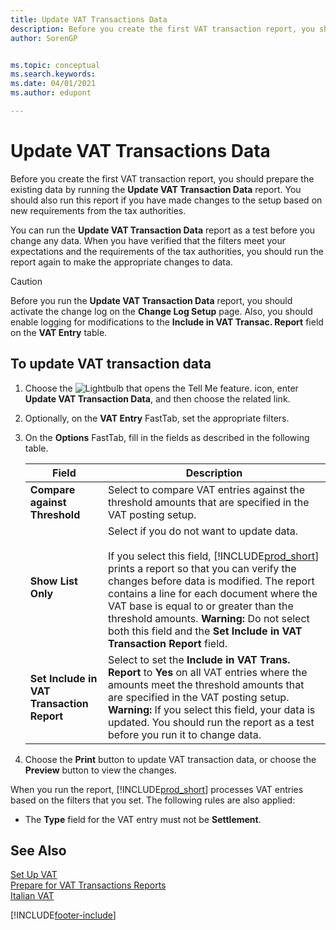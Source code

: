 ```yaml
---
title: Update VAT Transactions Data
description: Before you create the first VAT transaction report, you should prepare the existing data in the Italian version of Business Central.
author: SorenGP


ms.topic: conceptual
ms.search.keywords:
ms.date: 04/01/2021
ms.author: edupont

---
```

# Update VAT Transactions Data
Before you create the first VAT transaction report, you should prepare the existing data by running the **Update VAT Transaction Data** report. You should also run this report if you have made changes to the setup based on new requirements from the tax authorities.  

You can run the **Update VAT Transaction Data** report as a test before you change any data. When you have verified that the filters meet your expectations and the requirements of the tax authorities, you should run the report again to make the appropriate changes to data.  

> [!CAUTION]  
>  Before you run the **Update VAT Transaction Data** report, you should activate the change log on the **Change Log Setup** page. Also, you should enable logging for modifications to the **Include in VAT Transac. Report** field on the **VAT Entry** table.  

## To update VAT transaction data  

1.  Choose the ![Lightbulb that opens the Tell Me feature.](../../media/ui-search/search_small.png "Tell me what you want to do") icon, enter **Update VAT Transaction Data**, and then choose the related link.  
2.  Optionally, on the **VAT Entry** FastTab, set the appropriate filters.  
3.  On the **Options** FastTab, fill in the fields as described in the following table.  

    |Field|Description|  
    |---------------------------------|---------------------------------------|  
    |**Compare against Threshold**|Select to compare VAT entries against the threshold amounts that are specified in the VAT posting setup.|  
    |**Show List Only**|Select if you do not want to update data.<br /><br /> If you select this field, [!INCLUDE[prod_short](../../includes/prod_short.md)] prints a report so that you can verify the changes before data is modified. The report contains a line for each document where the VAT base is equal to or greater than the threshold amounts. **Warning:**  Do not select both this field and the **Set Include in VAT Transaction Report** field.|  
    |**Set Include in VAT Transaction Report**|Select to set the **Include in VAT Trans. Report** to **Yes** on all VAT entries where the amounts meet the threshold amounts that are specified in the VAT posting setup. **Warning:**  If you select this field, your data is updated. You should run the report as a test before you run it to change data.|  

4.  Choose the **Print** button to update VAT transaction data, or choose the **Preview** button to view the changes.  

When you run the report, [!INCLUDE[prod_short](../../includes/prod_short.md)] processes VAT entries based on the filters that you set. The following rules are also applied:  

- The **Type** field for the VAT entry must not be **Settlement**.  

## See Also  
[Set Up VAT](../../finance-setup-vat.md)  
 [Prepare for VAT Transactions Reports](how-to-prepare-for-vat-transactions-reports.md)   
 [Italian VAT](italian-vat.md)   


[!INCLUDE[footer-include](../../includes/footer-banner.md)]